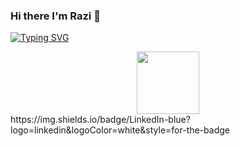 ### Hi there I'm Razi 👋
[![Typing SVG](https://readme-typing-svg.demolab.com?font=Fira+Code&pause=1000&color=80F7EA&width=435&lines=Cybersecurity+engineering+student)](https://git.io/typing-svg)
<div id="header" align="center">
  <img src="https://media.giphy.com/media/M9gbBd9nbDrOTu1Mqx/giphy.gif" width="100"/>
</div>
https://img.shields.io/badge/LinkedIn-blue?logo=linkedin&logoColor=white&style=for-the-badge
